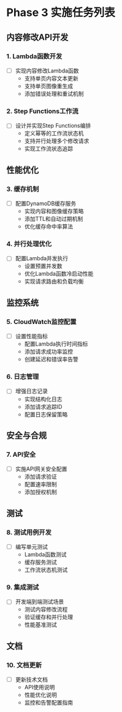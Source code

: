# Phase 3 实施任务列表

## 内容修改API开发

### 1. Lambda函数开发
- [ ] 实现内容修改Lambda函数
  - 支持单页内容文本更新
  - 支持单页图像重生成
  - 添加错误处理和重试机制

### 2. Step Functions工作流
- [ ] 设计并实现Step Functions编排
  - 定义幂等的工作流状态机
  - 支持并行处理多个修改请求
  - 实现工作流状态追踪

## 性能优化

### 3. 缓存机制
- [ ] 配置DynamoDB缓存服务
  - 实现内容和图像缓存策略
  - 添加TTL和自动过期机制
  - 优化缓存命中率算法

### 4. 并行处理优化
- [ ] 配置Lambda并发执行
  - 设置预置并发数
  - 优化Lambda函数冷启动性能
  - 实现请求路由和负载均衡

## 监控系统

### 5. CloudWatch监控配置
- [ ] 设置性能指标
  - 配置Lambda执行时间指标
  - 添加请求成功率监控
  - 创建延迟和错误率告警

### 6. 日志管理
- [ ] 增强日志记录
  - 实现结构化日志
  - 添加请求追踪ID
  - 配置日志保留策略

## 安全与合规

### 7. API安全
- [ ] 实施API网关安全配置
  - 添加请求验证
  - 配置速率限制
  - 添加授权机制

## 测试

### 8. 测试用例开发
- [ ] 编写单元测试
  - Lambda函数测试
  - 缓存服务测试
  - 工作流状态机测试

### 9. 集成测试
- [ ] 开发端到端测试场景
  - 测试内容修改流程
  - 验证缓存和并行处理
  - 性能基准测试

## 文档

### 10. 文档更新
- [ ] 更新技术文档
  - API使用说明
  - 性能优化说明
  - 监控和告警配置指南
